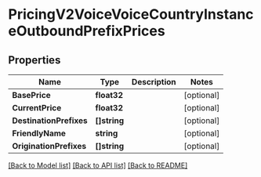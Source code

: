 # PricingV2VoiceVoiceCountryInstanceOutboundPrefixPrices

## Properties

Name | Type | Description | Notes
------------ | ------------- | ------------- | -------------
**BasePrice** | **float32** |  |[optional] 
**CurrentPrice** | **float32** |  |[optional] 
**DestinationPrefixes** | **[]string** |  |[optional] 
**FriendlyName** | **string** |  |[optional] 
**OriginationPrefixes** | **[]string** |  |[optional] 

[[Back to Model list]](../README.md#documentation-for-models) [[Back to API list]](../README.md#documentation-for-api-endpoints) [[Back to README]](../README.md)


